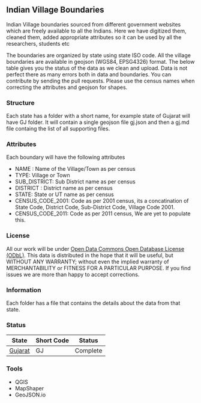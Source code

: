 ## Indian Village Boundaries
Indian Village boundaries sourced from different government websites which are freely available to all the Indians. Here we have digitized them, cleaned them, added appropriate attributes so it can be used by all the researchers, students etc

The boundaries are organized by state using state ISO code. All the village boundaries are available in geojson (WGS84, EPSG4326) format. The below table gives you the status of the data as we clean and upload. Data is not perfect there as many errors both in data and boundaries. You can contribute by sending the pull requests. Please use the census names when correcting the attributes and geojson for shapes.


### Structure
Each state has a folder with a short name, for example state of Gujarat will have GJ folder. It will contain a single geojson file gj.json and then a gj.md file containg the list of all supporting files.


### Attributes
Each boundary will have the following attributes

* NAME : Name of the Village/Town as per census
* TYPE: Village or Town
* SUB_DISTRICT: Sub District name as per census
* DISTRICT : District name as per census
* STATE: State or UT name as per census
* CENSUS_CODE_2001: Code as per 2001 census, its a concatination of State Code, District Code, Sub-District Code, Village Code 2001.
* CENSUS_CODE_2011: Code as per 2011 census, We are yet to populate this. 


### License
All our work will be under [Open Data Commons Open Database License (ODbL)](http://opendatacommons.org/licenses/odbl/). This data is distributed in the hope that it will be useful, but WITHOUT ANY WARRANTY; without even the implied warranty of MERCHANTABILITY or FITNESS FOR A PARTICULAR PURPOSE.  If you find issues we are more than happy to accept corrections.


### Information
Each folder has a file that contains the details about the data from that state. 

### Status


State | Short Code | Status 
------------ | ------------- | ------------- 
[Gujarat](/gj) | GJ | Complete 

### Tools
- QGIS
- MapShaper
- GeoJSON.io
